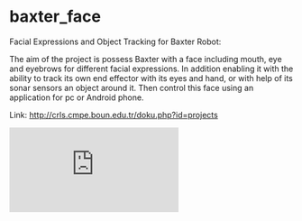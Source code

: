 # baxter_face
Facial Expressions and Object Tracking for Baxter Robot:

The aim of the project is possess Baxter with a face including mouth, eye and eyebrows for different facial expressions. In addition enabling it with the ability to track its own end effector with its eyes and hand, or with help of its sonar sensors an object around it. Then control this face using an application for pc or Android phone.

Link: http://crls.cmpe.boun.edu.tr/doku.php?id=projects

![alt text](http://crls.cmpe.boun.edu.tr/lib/exe/fetch.php?w=200&h=50&tok=4e23bf&media=bilgehan_gui.png)
